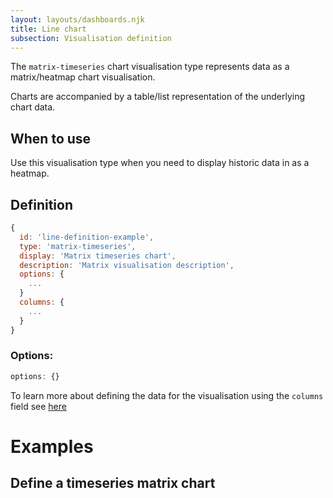 ```yaml
---
layout: layouts/dashboards.njk
title: Line chart
subsection: Visualisation definition
---
```


The `matrix-timeseries` chart visualisation type represents data as a matrix/heatmap chart visualisation.

Charts are accompanied by a table/list representation of the underlying chart data. 

## When to use

Use this visualisation type when you need to display historic data in as a heatmap. 

## Definition

```js
{
  id: 'line-definition-example',
  type: 'matrix-timeseries',
  display: 'Matrix timeseries chart',
  description: 'Matrix visualisation description',
  options: {
    ...
  }
  columns: {
    ...
  }
}
```

### Options: 

```js
options: {}
```

To learn more about defining the data for the visualisation using the `columns` field see [here](/dashboards/visualisations/targeting-data)

# Examples

## Define a timeseries matrix chart


